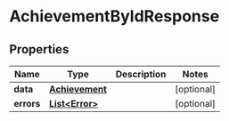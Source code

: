 

# AchievementByIdResponse


## Properties

Name | Type | Description | Notes
------------ | ------------- | ------------- | -------------
**data** | [**Achievement**](Achievement.md) |  |  [optional]
**errors** | [**List&lt;Error&gt;**](Error.md) |  |  [optional]



